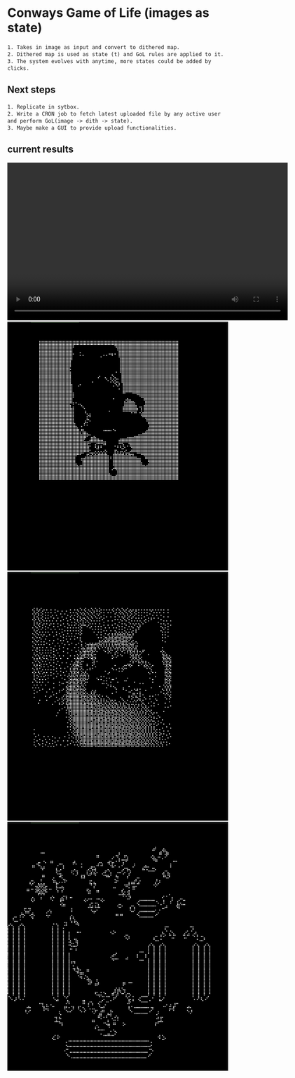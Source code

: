 # Conways Game of Life (images as state)

```
1. Takes in image as input and convert to dithered map.
2. Dithered map is used as state (t) and GoL rules are applied to it.
3. The system evolves with anytime, more states could be added by clicks.
```

## Next steps
```
1. Replicate in sytbox.
2. Write a CRON job to fetch latest uploaded file by any active user and perform GoL(image -> dith -> state).
3. Maybe make a GUI to provide upload functionalities.
```

## current results
<video width="640" height="360" controls>
<source src="ss/record_gol.mp4" type="video/mp4">
Your browser does not support the format
</video>

<!-- ss/record_gol.mp4 -->

<img src="ss/Screenshot0.png">
<img src="ss/Screenshot1.png">
<img src="ss/Screenshot2.png">